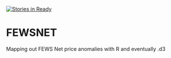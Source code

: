 [![Stories in Ready](https://badge.waffle.io/tessam30/FEWSNET.png?label=ready&title=Ready)](https://waffle.io/tessam30/FEWSNET)
# FEWSNET
Mapping out FEWS Net price anomalies with R and eventually .d3
